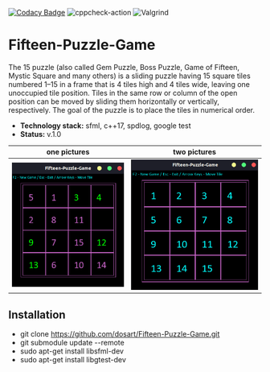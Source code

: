 [![Codacy Badge](https://app.codacy.com/project/badge/Grade/91a73b5827b44e08bd2aef3a057a88b3)](https://www.codacy.com/gh/dosart/Fifteen-Puzzle-Game/dashboard?utm_source=github.com&amp;utm_medium=referral&amp;utm_content=dosart/Fifteen-Puzzle-Game&amp;utm_campaign=Badge_Grade)
 ![cppcheck-action](https://github.com/stepin654321/MiniProject_Template/workflows/cppcheck-action/badge.svg) ![Valgrind](https://github.com/stepin654321/MiniProject_Template/workflows/Valgrind/badge.svg)

# Fifteen-Puzzle-Game

The 15 puzzle (also called Gem Puzzle, Boss Puzzle, Game of Fifteen, Mystic Square and many others) is a sliding puzzle having 15 square tiles numbered 1–15 in a frame that is 4 tiles high and 4 tiles wide, leaving one unoccupied tile position. Tiles in the same row or column of the open position can be moved by sliding them horizontally or vertically, respectively. The goal of the puzzle is to place the tiles in numerical order.

- **Technology stack:** sfml, c++17, spdlog, google test
- **Status:** v.1.0

one pictures  | two pictures |
------------- | ------------- | 
![alt text](https://github.com/dosart/Fifteen-Puzzle-Game/blob/main/resources/images/11.png) | ![alt text](https://github.com/dosart/Fifteen-Puzzle-Game/blob/main/resources/images/22.png) 

## Installation
- git clone https://github.com/dosart/Fifteen-Puzzle-Game.git
- git submodule update --remote
- sudo apt-get install libsfml-dev
- sudo apt-get install libgtest-dev
